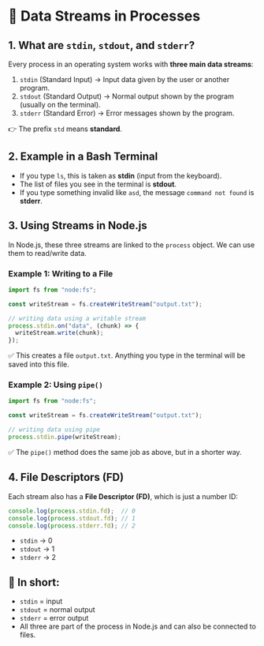 # 📘 Data Streams in Processes

## 1. What are `stdin`, `stdout`, and `stderr`?

Every process in an operating system works with **three main data streams**:

1. `stdin` (Standard Input) → Input data given by the user or another program.
2. `stdout` (Standard Output) → Normal output shown by the program (usually on the terminal).
3. `stderr` (Standard Error) → Error messages shown by the program.

👉 The prefix `std` means **standard**.

## 2. Example in a Bash Terminal

* If you type `ls`, this is taken as **stdin** (input from the keyboard).
* The list of files you see in the terminal is **stdout**.
* If you type something invalid like `asd`, the message `command not found` is **stderr**.

## 3. Using Streams in Node.js

In Node.js, these three streams are linked to the `process` object. We can use them to read/write data.

### Example 1: Writing to a File

```javascript
import fs from "node:fs";

const writeStream = fs.createWriteStream("output.txt");

// writing data using a writable stream
process.stdin.on("data", (chunk) => {
  writeStream.write(chunk);
});
```

✅ This creates a file `output.txt`. Anything you type in the terminal will be saved into this file.

### Example 2: Using `pipe()`

```javascript
import fs from "node:fs";

const writeStream = fs.createWriteStream("output.txt");

// writing data using pipe
process.stdin.pipe(writeStream);
```

✅ The `pipe()` method does the same job as above, but in a shorter way.

## 4. File Descriptors (FD)

Each stream also has a **File Descriptor (FD)**, which is just a number ID:

```javascript
console.log(process.stdin.fd);  // 0
console.log(process.stdout.fd); // 1
console.log(process.stderr.fd); // 2
```

* `stdin` → 0
* `stdout` → 1
* `stderr` → 2

## 📌 In short:

* `stdin` = input
* `stdout` = normal output
* `stderr` = error output
* All three are part of the process in Node.js and can also be connected to files.